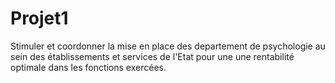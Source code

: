 # Projet1
Stimuler et coordonner la mise en place des departement de psychologie au sein des établissements et services de l'Etat pour une une rentabilité optimale dans les fonctions exercées.
